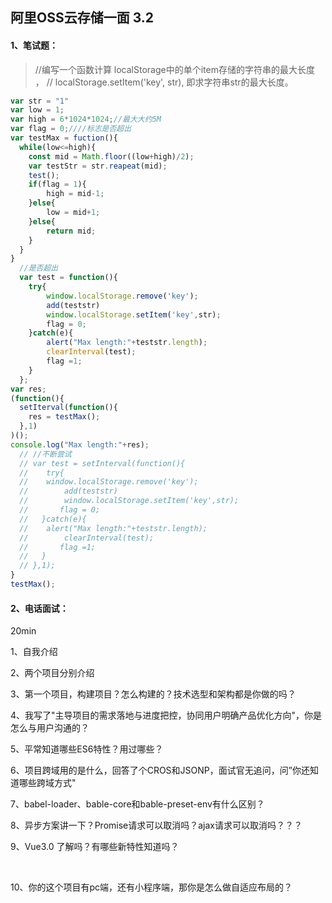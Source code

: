## 阿里OSS云存储一面 3.2 

#### 1、笔试题：

> //编写一个函数计算 localStorage中的单个item存储的字符串的最大长度 ，
> // localStorage.setItem('key', str), 即求字符串str的最大长度。

```javascript
var str = "1"
var low = 1;
var high = 6*1024*1024;//最大大约5M
var flag = 0;////标志是否超出
var testMax = fuction(){
  while(low<=high){
  	const mid = Math.floor((low+high)/2);
    var testStr = str.reapeat(mid);
    test();
    if(flag = 1){
    	high = mid-1;
    }else{
    	low = mid+1;
    }else{
    	return mid;
    }
  } 
}
  //是否超出
  var test = function(){
  	try{
    	window.localStorage.remove('key');
      	add(teststr)
      	window.localStorage.setItem('key',str);
        flag = 0;
    }catch(e){
    	alert("Max length:"+teststr.length);
      	clearInterval(test);
        flag =1;
    }
  };
var res;
(function(){
  setIterval(function(){
  	res = testMax();
  },1)
)();  
console.log("Max length:"+res);
  // //不断尝试
  // var test = setInterval(function(){
  // 	try{
  //   	window.localStorage.remove('key');
  //     	add(teststr)
  //     	window.localStorage.setItem('key',str);
  //       flag = 0;
  //   }catch(e){
  //   	alert("Max length:"+teststr.length);
  //     	clearInterval(test);
  //       flag =1;
  //   }
  // },1);
}
testMax();
```

#### 2、电话面试：

20min

1、自我介绍

2、两个项目分别介绍

3、第一个项目，构建项目？怎么构建的？技术选型和架构都是你做的吗？

4、我写了"主导项目的需求落地与进度把控，协同用户明确产品优化方向"，你是怎么与用户沟通的？

5、平常知道哪些ES6特性？用过哪些？



6、项目跨域用的是什么，回答了个CROS和JSONP，面试官无追问，问”你还知道哪些跨域方式"



7、babel-loader、bable-core和bable-preset-env有什么区别？



8、异步方案讲一下？Promise请求可以取消吗？ajax请求可以取消吗？？？



9、Vue3.0 了解吗？有哪些新特性知道吗？

​	

10、你的这个项目有pc端，还有小程序端，那你是怎么做自适应布局的？